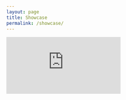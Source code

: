 ```yaml
---
layout: page
title: Showcase
permalink: /showcase/
---
```


 <div class="yt-container">
 <iframe src="https://www.youtube.com/embed/PRuNmEX5XE4" title="YouTube video player" frameborder="0" allow="accelerometer; autoplay; clipboard-write; encrypted-media; gyroscope; picture-in-picture; web-share" allowfullscreen></iframe>
 </div>